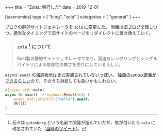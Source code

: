 +++
title = "Zolaに移行した"
date = 2019-12-01

[taxonomies]
tags = [ "blog", "zola" ]
categories = [ "general" ]
+++

<!-- more -->

ブログの静的サイトジェネレータを [`zola`] に変更した。
当面は[旧ブログ](https://ubnt-intrepid.github.io/blog)を残しつつ、適当なタイミングで旧サイトのページをリダイレクトに置き換えていく。

>  ### `zola` [^1] について
>
> Rust製の静的サイトジェネレータであり、高速なレンダリングとシングルバイナリによる依存性の無さを売りにしているらしい。
>
> [^1]: 元々は `gutenberg` という名前で開発が進んでいたが、気が付いたら `zola` に改名されていた（[当時のツイート](https://twitter.com/ubnt_intrepid/status/1090666266757496832))。

`async`/`.await` の強調表示はまだ実装されていないっぽい。
[独自のsyntax定義ができるらしい](https://www.getzola.org/documentation/content/syntax-highlighting/)ので、そのうち対処しても良いかもしれない。

```rust
#[async_std::main]
async fn main() -> anyhow::Result<()> {
    async_std::println!("Hello").await;
    Ok(())
}
```

<!-- links -->

[`zola`]: https://www.getzola.org
